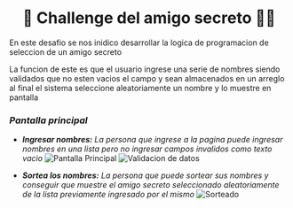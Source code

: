 <h1 align="center"> 🙆 Challenge del amigo secreto 🙆‍♂️ </h1>
<p>En este desafio se nos inidico desarrollar la logica de programacion de seleccion de un amigo secreto</p>
<p>La funcion de este es que el usuario ingrese una serie de nombres siendo validados que no esten vacios el campo y sean almacenados en un arreglo al final el sistema seleccione aleatoriamente un nombre  y lo muestre en pantalla </p>

### _**Pantalla principal**_
* _**Ingresar nombres:** La persona que ingrese a la pagina puede ingresar nombres en una lista pero no ingresar campos invalidos como texto vacio_
![Pantalla Principal](https://cdn.discordapp.com/attachments/1000225628399865958/1351663507346554910/image.png?ex=67db323c&is=67d9e0bc&hm=79945bb4e4c68f5ff4642e35aa41071dc32b1118a823ea5b4f4cd75685a4a76a& "Principal")
![Validacion de datos](https://cdn.discordapp.com/attachments/1000225628399865958/1351665180639101060/image.png?ex=67db33cb&is=67d9e24b&hm=c079628d4a5e6f003c213c993bec3628cdf29ca7de135716c7d737fed7470aa2& "Validacion de datos") 


* _**Sortea los nombres:** La persona que puede sortear sus nombres y conseguir que muestre el amigo secreto seleccionado aleatoriamente de la lista previamente ingresado por el mismo_
![Sorteado](https://media.discordapp.net/attachments/1000225628399865958/1351665071998238753/image.png?ex=67db33b1&is=67d9e231&hm=cb6445ace9d6ebc22d9e96a84cd9c81e60377bcb8e04ace062ad5e2d96d53a8e&=&format=webp&quality=lossless&width=1663&height=800 "Sorteado") 
